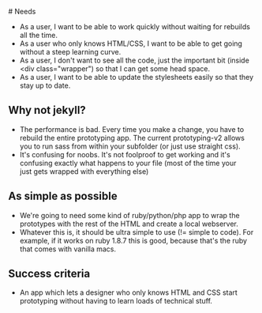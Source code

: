 # Needs

* As a user, I want to be able to work quickly without waiting for rebuilds all the time.
* As a user who only knows HTML/CSS, I want to be able to get going without a steep learning curve.
* As a user, I don't want to see all the code, just the important bit (inside <div class="wrapper") so that I can get some head space.
* As a user, I want to be able to update the stylesheets easily so that they stay up to date.

## Why not jekyll?

* The performance is bad. Every time you make a change, you have to rebuild the entire prototyping app. The current prototyping-v2 allows you to run sass from within your subfolder (or just use straight css).
* It's confusing for noobs. It's not foolproof to get working and it's confusing exactly what happens to your file (most of the time your <div class="wrapper"> just gets wrapped with everything else)

## As simple as possible

* We're going to need some kind of ruby/python/php app to wrap the prototypes with the rest of the HTML and create a local webserver.
* Whatever this is, it should be ultra simple to use (!= simple to code). For example, if it works on ruby 1.8.7 this is good, because that's the ruby that comes with vanilla macs.

## Success criteria

* An app which lets a designer who only knows HTML and CSS start prototyping without having to learn loads of technical stuff.